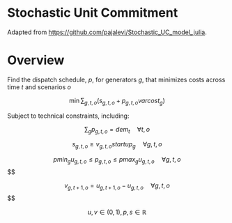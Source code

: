 # Stochastic Unit Commitment

Adapted from https://github.com/pajalevi/Stochastic_UC_model_julia.

# Overview

Find the dispatch schedule, $p$, for generators $g$, that minimizes costs across time $t$ and scenarios $o$

$$\min\sum_{g,t,o}(s_{g,t,o}+p_{g,t,o} varcost_g)$$

Subject to technical constraints, including:

$$\sum_g p_{g,t,o}={dem}_t\quad\forall t,o$$

$$s_{g,t,o}\geq v_{g,t,o}startup_g\quad\forall g,t,o$$

$$pmin_g u_{g,t,o} \leq p_{g,t,o} \leq pmax_g u_{g,t,o}\quad\forall g,t,o$$$$

$$v_{g,t+1,o}=u_{g,t+1,o}-u_{g,t,o}\quad\forall g,t,o$$$$

$$u,v\in(0,1),p,s\in\mathbb{R}$$


